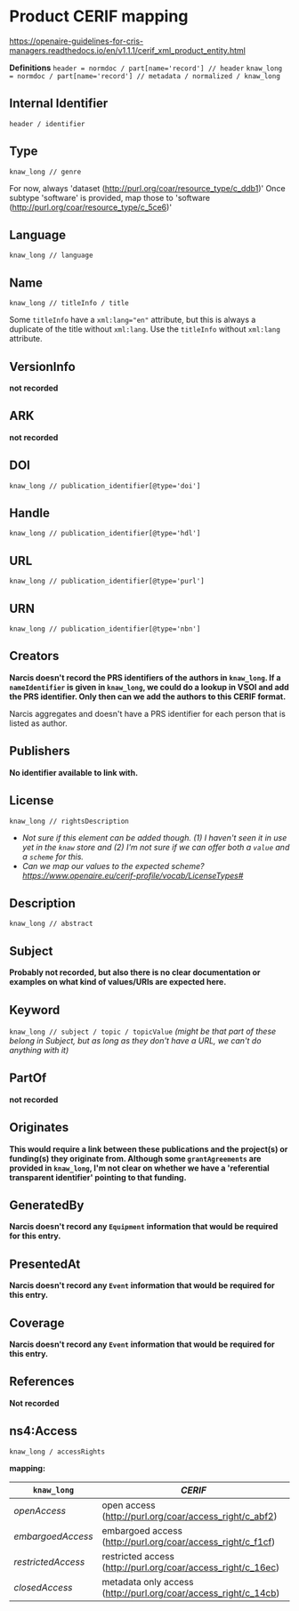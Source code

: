 Product CERIF mapping
=====================

https://openaire-guidelines-for-cris-managers.readthedocs.io/en/v1.1.1/cerif_xml_product_entity.html

**Definitions**
`header = normdoc / part[name='record'] // header`
`knaw_long = normdoc / part[name='record'] // metadata / normalized / knaw_long`


Internal Identifier
-------------------
`header / identifier`


Type
----
`knaw_long // genre`

For now, always 'dataset (http://purl.org/coar/resource_type/c_ddb1)'
Once subtype 'software' is provided, map those to 'software (http://purl.org/coar/resource_type/c_5ce6)'


Language
--------
`knaw_long // language`


Name
----
`knaw_long // titleInfo / title`

Some `titleInfo` have a `xml:lang="en"` attribute, but this is always a duplicate of the title without `xml:lang`.
Use the `titleInfo` without `xml:lang` attribute.


VersionInfo
-----------
**not recorded**
<div style="page-break-after: always;"></div>


ARK
----
**not recorded**


DOI
----
`knaw_long // publication_identifier[@type='doi']`


Handle
------
`knaw_long // publication_identifier[@type='hdl']`


URL
----
`knaw_long // publication_identifier[@type='purl']`


URN
----
`knaw_long // publication_identifier[@type='nbn']`


Creators
--------
**Narcis doesn't record the PRS identifiers of the authors in `knaw_long`. If a `nameIdentifier` is given in `knaw_long`, we could do a lookup in VSOI and add the PRS identifier. Only then can we add the authors to this CERIF format.**

Narcis aggregates and doesn't have a PRS identifier for each person that is listed as author.


Publishers
----------
**No identifier available to link with.**
<div style="page-break-after: always;"></div>


License
-------
`knaw_long // rightsDescription`

* *Not sure if this element can be added though. (1) I haven't seen it in use yet in the `knaw` store and (2) I'm not sure if we can offer both a `value` and a `scheme` for this.*
* *Can we map our values to the expected scheme? https://www.openaire.eu/cerif-profile/vocab/LicenseTypes#*


Description
-----------
`knaw_long // abstract`


Subject
-------
**Probably not recorded, but also there is no clear documentation or examples on what kind of values/URIs are expected here.**


Keyword
-------
`knaw_long // subject / topic / topicValue`
*(might be that part of these belong in Subject, but as long as they don't have a URL, we can't do anything with it)*


PartOf
------
**not recorded**


Originates
----------
**This would require a link between these publications and the project(s) or funding(s) they originate from. Although some `grantAgreements` are provided in `knaw_long`, I'm not clear on whether we have a 'referential transparent identifier' pointing to that funding.**


GeneratedBy
-----------
**Narcis doesn't record any `Equipment` information that would be required for this entry.**


PresentedAt
-----------
**Narcis doesn't record any `Event` information that would be required for this entry.**


Coverage
--------
**Narcis doesn't record any `Event` information that would be required for this entry.**


References
----------
**Not recorded**


ns4:Access
----------
`knaw_long / accessRights`

**mapping:**

`knaw_long`        | *CERIF*
------------------ | -------
*openAccess*       | open access (http://purl.org/coar/access_right/c_abf2)
*embargoedAccess*  | embargoed access (http://purl.org/coar/access_right/c_f1cf)
*restrictedAccess* | restricted access (http://purl.org/coar/access_right/c_16ec)
*closedAccess*     | metadata only access (http://purl.org/coar/access_right/c_14cb)
